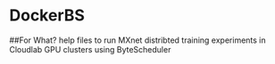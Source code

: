 # DockerBS
##For What?
help files to run MXnet distribted training experiments in Cloudlab GPU clusters using ByteScheduler
